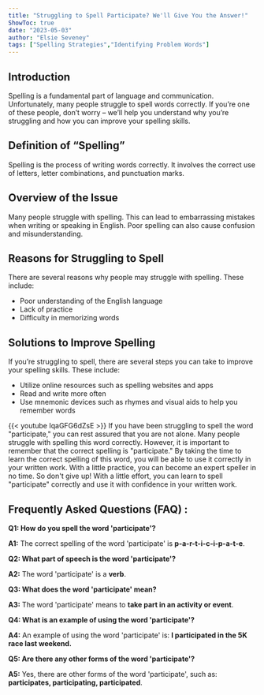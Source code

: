 ```yaml
---
title: "Struggling to Spell Participate? We'll Give You the Answer!"
ShowToc: true 
date: "2023-05-03"
author: "Elsie Seveney" 
tags: ["Spelling Strategies","Identifying Problem Words"]
---
```

## Introduction

Spelling is a fundamental part of language and communication. Unfortunately, many people struggle to spell words correctly. If you’re one of these people, don’t worry – we’ll help you understand why you’re struggling and how you can improve your spelling skills.

## Definition of “Spelling”

Spelling is the process of writing words correctly. It involves the correct use of letters, letter combinations, and punctuation marks.

## Overview of the Issue

Many people struggle with spelling. This can lead to embarrassing mistakes when writing or speaking in English. Poor spelling can also cause confusion and misunderstanding.

## Reasons for Struggling to Spell

There are several reasons why people may struggle with spelling. These include:

* Poor understanding of the English language
* Lack of practice
* Difficulty in memorizing words

## Solutions to Improve Spelling

If you’re struggling to spell, there are several steps you can take to improve your spelling skills. These include:

* Utilize online resources such as spelling websites and apps
* Read and write more often
* Use mnemonic devices such as rhymes and visual aids to help you remember words

{{< youtube IqaGFG6dZsE >}} 
If you have been struggling to spell the word "participate," you can rest assured that you are not alone. Many people struggle with spelling this word correctly. However, it is important to remember that the correct spelling is "participate." By taking the time to learn the correct spelling of this word, you will be able to use it correctly in your written work. With a little practice, you can become an expert speller in no time. So don't give up! With a little effort, you can learn to spell "participate" correctly and use it with confidence in your written work.

## Frequently Asked Questions (FAQ) :
**Q1: How do you spell the word 'participate'?**

**A1:** The correct spelling of the word 'participate' is **p-a-r-t-i-c-i-p-a-t-e**.

**Q2: What part of speech is the word 'participate'?**

**A2:** The word 'participate' is a **verb**.

**Q3: What does the word 'participate' mean?**

**A3:** The word 'participate' means to **take part in an activity or event**.

**Q4: What is an example of using the word 'participate'?**

**A4:** An example of using the word 'participate' is: **I participated in the 5K race last weekend.**

**Q5: Are there any other forms of the word 'participate'?**

**A5:** Yes, there are other forms of the word 'participate', such as: **participates, participating, participated**.





